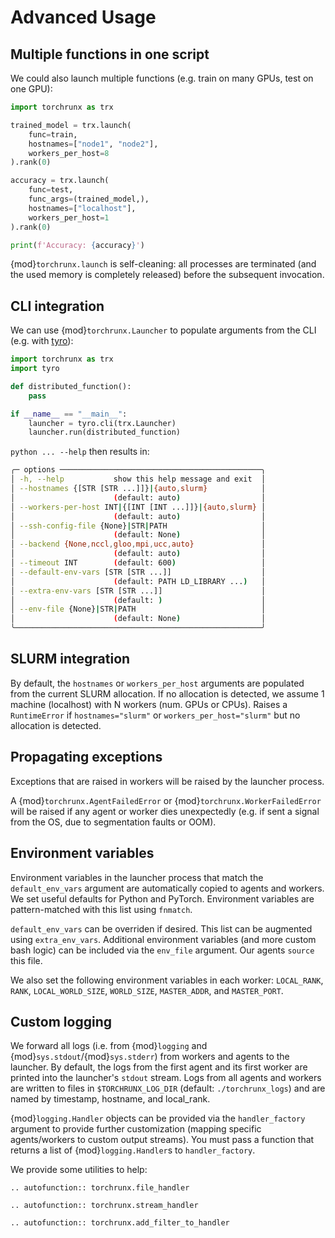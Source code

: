 # Advanced Usage

## Multiple functions in one script

We could also launch multiple functions (e.g. train on many GPUs, test on one GPU):

```python
import torchrunx as trx

trained_model = trx.launch(
    func=train,
    hostnames=["node1", "node2"],
    workers_per_host=8
).rank(0)

accuracy = trx.launch(
    func=test,
    func_args=(trained_model,),
    hostnames=["localhost"],
    workers_per_host=1
).rank(0)

print(f'Accuracy: {accuracy}')
```

{mod}`torchrunx.launch` is self-cleaning: all processes are terminated (and the used memory is completely released) before the subsequent invocation.

## CLI integration

We can use {mod}`torchrunx.Launcher` to populate arguments from the CLI (e.g. with [tyro](https://brentyi.github.io/tyro/)):

```python
import torchrunx as trx
import tyro

def distributed_function():
    pass

if __name__ == "__main__":
    launcher = tyro.cli(trx.Launcher)
    launcher.run(distributed_function)
```

`python ... --help` then results in:

```bash
╭─ options ─────────────────────────────────────────────╮
│ -h, --help           show this help message and exit  │
│ --hostnames {[STR [STR ...]]}|{auto,slurm}            │
│                      (default: auto)                  │
│ --workers-per-host INT|{[INT [INT ...]]}|{auto,slurm} │
│                      (default: auto)                  │
│ --ssh-config-file {None}|STR|PATH                     │
│                      (default: None)                  │
│ --backend {None,nccl,gloo,mpi,ucc,auto}               │
│                      (default: auto)                  │
│ --timeout INT        (default: 600)                   │
│ --default-env-vars [STR [STR ...]]                    │
│                      (default: PATH LD_LIBRARY ...)   │
│ --extra-env-vars [STR [STR ...]]                      │
│                      (default: )                      │
│ --env-file {None}|STR|PATH                            │
│                      (default: None)                  │
╰───────────────────────────────────────────────────────╯
```

## SLURM integration

By default, the `hostnames` or `workers_per_host` arguments are populated from the current SLURM allocation. If no allocation is detected, we assume 1 machine (localhost) with N workers (num. GPUs or CPUs).
Raises a `RuntimeError` if `hostnames="slurm"` or `workers_per_host="slurm"` but no allocation is detected.

## Propagating exceptions

Exceptions that are raised in workers will be raised by the launcher process.

A {mod}`torchrunx.AgentFailedError` or {mod}`torchrunx.WorkerFailedError` will be raised if any agent or worker dies unexpectedly (e.g. if sent a signal from the OS, due to segmentation faults or OOM).

## Environment variables

Environment variables in the launcher process that match the `default_env_vars` argument are automatically copied to agents and workers. We set useful defaults for Python and PyTorch. Environment variables are pattern-matched with this list using `fnmatch`.

`default_env_vars` can be overriden if desired. This list can be augmented using `extra_env_vars`. Additional environment variables (and more custom bash logic) can be included via the `env_file` argument. Our agents `source` this file.

We also set the following environment variables in each worker: `LOCAL_RANK`, `RANK`, `LOCAL_WORLD_SIZE`, `WORLD_SIZE`, `MASTER_ADDR`, and `MASTER_PORT`.

## Custom logging

We forward all logs (i.e. from {mod}`logging` and {mod}`sys.stdout`/{mod}`sys.stderr`) from workers and agents to the launcher. By default, the logs from the first agent and its first worker are printed into the launcher's `stdout` stream. Logs from all agents and workers are written to files in `$TORCHRUNX_LOG_DIR` (default: `./torchrunx_logs`) and are named by timestamp, hostname, and local_rank.

{mod}`logging.Handler` objects can be provided via the `handler_factory` argument to provide further customization (mapping specific agents/workers to custom output streams). You must pass a function that returns a list of {mod}`logging.Handler`s to ``handler_factory``.

We provide some utilities to help:

```{eval-rst}
.. autofunction:: torchrunx.file_handler
```

```{eval-rst}
.. autofunction:: torchrunx.stream_handler
```

```{eval-rst}
.. autofunction:: torchrunx.add_filter_to_handler
```
